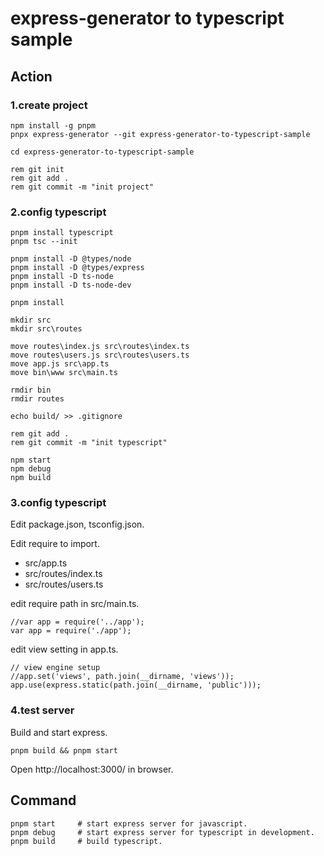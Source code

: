 # express-generator to typescript sample

## Action

### 1.create project

```
npm install -g pnpm
pnpx express-generator --git express-generator-to-typescript-sample

cd express-generator-to-typescript-sample

rem git init
rem git add .
rem git commit -m "init project"
```

### 2.config typescript

```
pnpm install typescript
pnpm tsc --init

pnpm install -D @types/node
pnpm install -D @types/express
pnpm install -D ts-node
pnpm install -D ts-node-dev

pnpm install

mkdir src
mkdir src\routes

move routes\index.js src\routes\index.ts
move routes\users.js src\routes\users.ts
move app.js src\app.ts
move bin\www src\main.ts

rmdir bin
rmdir routes

echo build/ >> .gitignore

rem git add .
rem git commit -m "init typescript"

npm start
npm debug
npm build
```

### 3.config typescript

Edit package.json, tsconfig.json.

Edit require to import.
* src/app.ts
* src/routes/index.ts
* src/routes/users.ts

edit require path in src/main.ts.

```
//var app = require('../app');
var app = require('./app');
```

edit view setting in app.ts.
```
// view engine setup
//app.set('views', path.join(__dirname, 'views'));
app.use(express.static(path.join(__dirname, 'public')));
```

### 4.test server

Build and start express.

```
pnpm build && pnpm start
```

Open http://localhost:3000/ in browser.

## Command

```
pnpm start     # start express server for javascript.
pnpm debug     # start express server for typescript in development.
pnpm build     # build typescript.
```
